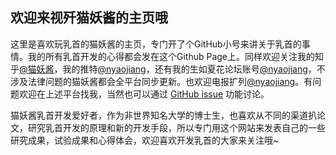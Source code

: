 ## 欢迎来视歼猫妖酱的主页哦

这里是喜欢玩乳首的猫妖酱的主页，专门开了个GitHub小号来讲关于乳首的事情。我的所有乳首开发的心得都会发在这个Github Page上。同样欢迎关注我的知乎[@猫妖酱](https://www.zhihu.com/people/mao-yao-jiang-68)，我的推特[@nyaojiang](https://twitter.com/nyaojiang)，还有我的生如夏花论坛账号[@nyaojiang](https://bbs.viva-la-vita.org/u/microbones)，不涉及法律问题的猫妖酱都会全平台同步更新。也欢迎电报扩列[@nyaojiang](https://t.me/nyaojiang)。有问题欢迎在上述平台找我，当然也可以通过 [GitHub issue](https://github.com/nyaojiang/nyaojiang.github.io/issues) 功能讨论。

猫妖酱乳首开发爱好者，作为非世界知名大学的博士生，也喜欢从不同的渠道扒论文，研究乳首开发的原理和新的开发手段，所以专门用这个网站来发表自己的一些研究成果，试验成果和心得体会，欢迎喜欢开发乳首的大家来关注哦~

